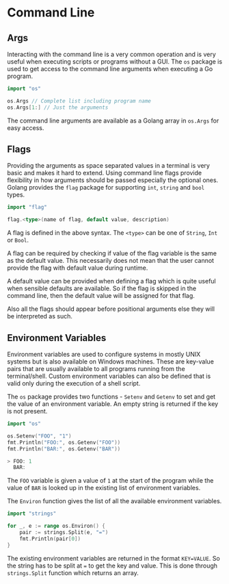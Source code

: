 # Command Line

## Args

Interacting with the command line is a very common operation and is very useful when executing scripts or programs without a GUI. The `os` package is used to get access to the command line arguments when executing a Go program.

```go
import "os"

os.Args // Complete list including program name
os.Args[1:] // Just the arguments
```

The command line arguments are available as a Golang array in `os.Args` for easy access.

## Flags

Providing the arguments as space separated values in a terminal is very basic and makes it hard to extend. Using command line flags provide flexibility in how arguments should be passed especially the optional ones. Golang provides the `flag` package for supporting `int`, `string` and `bool` types.

```go
import "flag"

flag.<type>(name of flag, default value, description)
```

A flag is defined in the above syntax. The `<type>` can be one of `String`, `Int` or `Bool`.

A flag can be required by checking if value of the flag variable is the same as the default value. This necessarily does not mean that the user cannot provide the flag with default value during runtime.

A default value can be provided when defining a flag which is quite useful when sensible defaults are available. So if the flag is skipped in the command line, then the default value will be assigned for that flag.

Also all the flags should appear before positional arguments else they will be interpreted as such.

## Environment Variables

Environment variables are used to configure systems in mostly UNIX systems but is also available on Windows machines. These are key-value pairs that are usually available to all programs running from the terminal/shell. Custom environment variables can also be defined that is valid only during the execution of a shell script.

The `os` package provides two functions - `Setenv` and `Getenv` to set and get the value of an environment variable. An empty string is returned if the key is not present.

```go
import "os"

os.Setenv("FOO", "1")
fmt.Println("FOO:", os.Getenv("FOO"))
fmt.Println("BAR:", os.Getenv("BAR"))

> FOO: 1
  BAR:
```

The `FOO` variable is given a value of `1` at the start of the program while the value of `BAR` is looked up in the existing list of environment variables.

The `Environ` function gives the list of all the available environment variables.

```go
import "strings"

for _, e := range os.Environ() {
    pair := strings.Split(e, "=")
    fmt.Println(pair[0])
}
```

The existing environment variables are returned in the format `KEY=VALUE`. So the string has to be split at `=` to get the key and value. This is done through `strings.Split` function which returns an array.